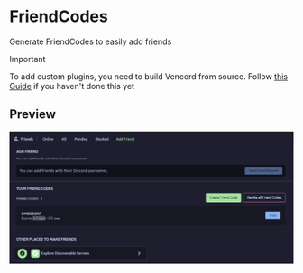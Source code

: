 <h1>FriendCodes</h1>
<p>Generate FriendCodes to easily add friends</p>

> [!IMPORTANT]  
> To add custom plugins, you need to build Vencord from source. Follow [this Guide](https://docs.vencord.dev/installing/) if you haven't done this yet

## Preview

![image](https://github.com/Domis-Vencord-Plugins/FriendCodes/raw/main/image.png)
